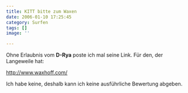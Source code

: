 ```yaml
---
title: KITT bitte zum Waxen
date: 2006-01-10 17:25:45
category: Surfen
tags: []
image: ''

---
```


Ohne Erlaubnis vom **D-Rya** poste ich mal seine Link. Für den, der Langeweile hat:  

  

<http://www.waxhoff.com/>  

  

Ich habe keine, deshalb kann ich keine ausführliche Bewertung abgeben.
